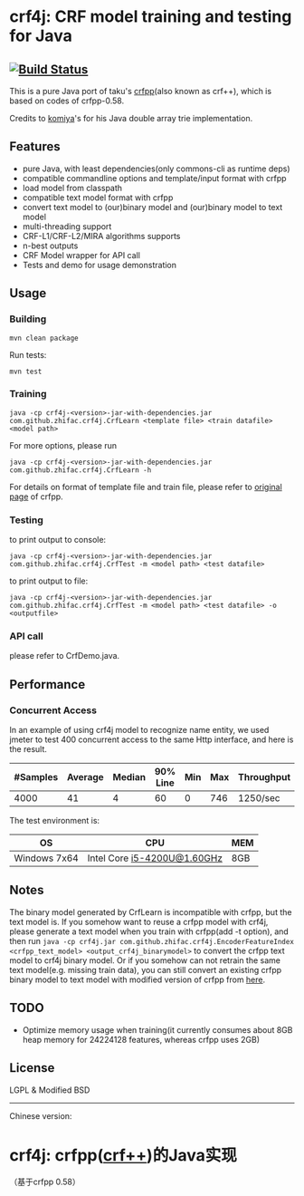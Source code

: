 # crf4j: CRF model training and testing for Java #

[![Build Status](https://travis-ci.org/zhifac/crf4j.svg?branch=master)](https://travis-ci.org/zhifac/crf4j)
----

This is a pure Java port of taku's [crfpp](http://taku910.github.io/crfpp/ "crfpp")(also known as crf++), which is based on codes of crfpp-0.58.

Credits to [komiya](https://github.com/komiya-atsushi/darts-java)'s for his Java double array trie implementation.

## Features ##

- pure Java, with least dependencies(only commons-cli as runtime deps)
- compatible commandline options and template/input format with crfpp
- load model from classpath
- compatible text model format with crfpp
- convert text model to (our)binary model and (our)binary model to text model
- multi-threading support
- CRF-L1/CRF-L2/MIRA algorithms supports
- n-best outputs
- CRF Model wrapper for API call
- Tests and demo for usage demonstration

## Usage ##

### Building ###

    mvn clean package

Run tests:

	mvn test

### Training ###

	java -cp crf4j-<version>-jar-with-dependencies.jar com.github.zhifac.crf4j.CrfLearn <template file> <train datafile> <model path>

For more options, please run

	java -cp crf4j-<version>-jar-with-dependencies.jar com.github.zhifac.crf4j.CrfLearn -h

For details on format of template file and train file, please refer to [original page](http://taku910.github.io/crfpp/) of crfpp.

### Testing ###
to print output to console:

	java -cp crf4j-<version>-jar-with-dependencies.jar com.github.zhifac.crf4j.CrfTest -m <model path> <test datafile>

to print output to file:

	java -cp crf4j-<version>-jar-with-dependencies.jar com.github.zhifac.crf4j.CrfTest -m <model path> <test datafile> -o <outputfile>

### API call ###
please refer to CrfDemo.java.

## Performance ##

### Concurrent Access ###

In an example of using crf4j model to recognize name entity, we used jmeter to test 400 concurrent access to the same Http interface, and here is the result.

| #Samples  | Average | Median | 90% Line | Min | Max | Throughput |
| ------------- | ------------- | ------------- | ------------- | ------------- | ------------- | ------------- |
| 4000  | 41  | 4 | 60 | 0 | 746 | 1250/sec |

The test environment is:

| OS  | CPU | MEM |
| ------------- | ------------- | ------------- |
| Windows 7x64  | Intel Core i5-4200U@1.60GHz  | 8GB |

## Notes ##

The binary model generated by CrfLearn is incompatible with crfpp, but the text model is. If you somehow want to reuse a crfpp model with crf4j, please generate a text model when you train with crfpp(add -t option), and then run `java -cp crf4j.jar com.github.zhifac.crf4j.EncoderFeatureIndex <crfpp_text_model> <output_crf4j_binarymodel>` to convert the crfpp text model to crf4j binary model. Or if you somehow can not retrain the same text model(e.g. missing train data), you can still convert an existing crfpp binary model to text model with modified version of crfpp from [here](https://github.com/zhifac/crfpp).

## TODO ##

- Optimize memory usage when training(it currently consumes about 8GB heap memory for 24224128 features, whereas crfpp uses 2GB)

## License ##

LGPL & Modified BSD

----------

Chinese version:

# crf4j: crfpp([crf++](http://taku910.github.io/crfpp/))的Java实现 #

（基于crfpp 0.58）
